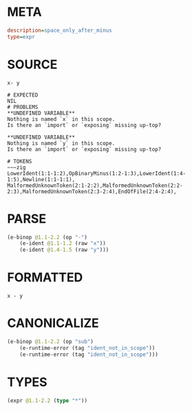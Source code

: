# META
~~~ini
description=space_only_after_minus
type=expr
~~~
# SOURCE
~~~roc
x- y
~~~
~~~
# EXPECTED
NIL
# PROBLEMS
**UNDEFINED VARIABLE**
Nothing is named `x` in this scope.
Is there an `import` or `exposing` missing up-top?

**UNDEFINED VARIABLE**
Nothing is named `y` in this scope.
Is there an `import` or `exposing` missing up-top?

# TOKENS
~~~zig
LowerIdent(1:1-1:2),OpBinaryMinus(1:2-1:3),LowerIdent(1:4-1:5),Newline(1:1-1:1),
MalformedUnknownToken(2:1-2:2),MalformedUnknownToken(2:2-2:3),MalformedUnknownToken(2:3-2:4),EndOfFile(2:4-2:4),
~~~
# PARSE
~~~clojure
(e-binop @1.1-2.2 (op "-")
	(e-ident @1.1-1.2 (raw "x"))
	(e-ident @1.4-1.5 (raw "y")))
~~~
# FORMATTED
~~~roc
x - y
~~~
# CANONICALIZE
~~~clojure
(e-binop @1.1-2.2 (op "sub")
	(e-runtime-error (tag "ident_not_in_scope"))
	(e-runtime-error (tag "ident_not_in_scope")))
~~~
# TYPES
~~~clojure
(expr @1.1-2.2 (type "*"))
~~~
